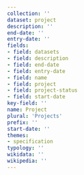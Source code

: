 ```yaml
---
collection: ''
dataset: project
description: ''
end-date: ''
entry-date: ''
fields:
- field: datasets
- field: description
- field: end-date
- field: entry-date
- field: name
- field: project
- field: project-status
- field: start-date
key-field: ''
name: Project
plural: 'Projects'
prefix: ''
start-date: ''
themes:
- specification
typology: ''
wikidata: ''
wikipedia: ''
---
```

